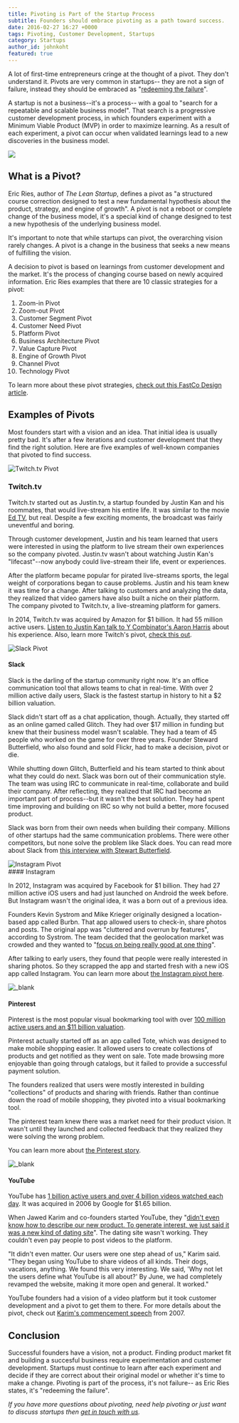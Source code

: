 ```yaml
---
title: Pivoting is Part of the Startup Process
subtitle: Founders should embrace pivoting as a path toward success.
date: 2016-02-27 16:27 +0000
tags: Pivoting, Customer Development, Startups
category: Startups
author_id: johnkoht
featured: true
---
```


A lot of first-time entrepreneurs cringe at the thought of a pivot. They don't understand it. Pivots are very common in startups-- they are not a sign of failure, instead they should be embraced as "[redeeming the failure][ries-pivot]".

A startup is not a business--it's a process-- with a goal to "search for a repeatable and scalable business model". That search is a progressive customer development process, in which founders experiment with a Minimum Viable Product (MVP) in order to maximize learning. As a result of each experiment, a pivot can occur when validated learnings lead to a new discoveries in the business model.

![](https://newentrepreneurship.files.wordpress.com/2012/11/build-measure-learn.png)

## What is a Pivot?

Eric Ries, author of _The Lean Startup_, defines a pivot as "a structured course correction designed to test a new fundamental hypothesis about the product, strategy, and engine of growth". A pivot is not a reboot or complete change of the business model, it's a special kind of change designed to test a new hypothesis of the underlying business model. 

It's important to note that while startups can pivot, the overarching vision rarely changes. A pivot is a change in the business that seeks a new means of fulfilling the vision.

A decision to pivot is based on learnings from customer development and the market. It's the process of changing course based on newly acquired information. Eric Ries examples that there are 10 classic strategies for a pivot:

1. Zoom-in Pivot
2. Zoom-out Pivot
3. Customer Segment Pivot
4. Customer Need Pivot
5. Platform Pivot
6. Business Architecture Pivot
7. Value Capture Pivot
8. Engine of Growth Pivot
9. Channel Pivot
10. Technology Pivot

To learn more about these pivot strategies, <a href="http://www.fastcodesign.com/1669814/eric-ries-10-classic-strategies-for-a-fast-user-focused-company-reboot" target="_blank">check out this FastCo Design article</a>. 


## Examples of Pivots

Most founders start with a vision and an idea. That initial idea is usually pretty bad. It's after a few iterations and customer development that they find the right solution. Here are five examples of well-known companies that pivoted to find success.

<div><img src="https://resizer.kohactive.com/1000/600/fill/https://i.ytimg.com/vi/xMuDVugJuow/maxresdefault.jpg" alt="Twitch.tv Pivot" /></div>

### Twitch.tv
Twitch.tv started out as Justin.tv, a startup founded by Justin Kan and his roommates, that would live-stream his entire life. It was similar to the movie [Ed TV][ed-tv], but real. Despite a few exciting moments, the broadcast was fairly uneventful and boring. 

Through customer development, Justin and his team learned that users were interested in using the platform to live stream their own experiences so the company pivoted. Justin.tv wasn't about watching Justin Kan's "lifecast"--now anybody could live-stream their life, event or experiences.

After the platform became popular for pirated live-streams sports, the legal weight of corporations began to cause problems. Justin and his team knew it was time for a change. After talking to customers and analyzing the data, they realized that video gamers have also built a niche on their platform. The company pivoted to Twitch.tv, a live-streaming platform for gamers. 

In 2014, Twitch.tv was acquired by Amazon for $1 billion. It had 55 million active users. [Listen to Justin Kan talk to Y Combinator's Aaron Harris][twitch-podcast] about  his experience. Also, learn more Twitch's pivot, [check this out][twitch-fastcompany].

<div><img src="https://resizer.kohactive.com/1000/600/fill/https://s3.amazonaws.com/mediocre-production/uploads/image/filename/46/slack.jpg" alt="Slack Pivot" /></div>

#### Slack

Slack is the darling of the startup community right now. It's an office communication tool that allows teams to chat in real-time. With over 2 million active daily users, Slack is the fastest startup in history to hit a $2 billion valuation.

Slack didn't start off as a chat application, though. Actually, they started off as an online gamed called Glitch. They had over $17 million in funding but knew that their business model wasn't scalable. They had a team of 45 people who worked on the game for over three years. Founder Steward Butterfield, who also found and sold Flickr, had to make a decision, pivot or die. 

While shutting down Glitch, Butterfield and his team started to think about what they could do next. Slack was born out of their communication style. The team was using IRC to communicate in real-time, collaborate and build their company. After reflecting, they realized that IRC had become an important part of process--but it wasn't the best solution. They had spent time improving and building on IRC so why not build a better, more focused product. 

Slack was born from their own needs when building their company. Millions of other startups had the same communication problems. There were other competitors, but none solve the problem like Slack does. You can read more about Slack from [this interview with Stewart Butterfield][butterfield-interview].


<div><img src="https://s3.amazonaws.com/mediocre-production/uploads/image/filename/47/instagram.jpg" alt="Instagram Pivot" /></div>
#### Instagram 

In 2012, Instagram was acquired by Facebook for $1 billion. They had 27 million active iOS users and had just launched on Android the week before. But Instagram wasn't the original idea, it was a born out of a previous idea.

Founders Kevin Systrom and Mike Krieger originally designed a location-based app called Burbn. That app allowed users to check-in, share photos and posts. The original app was "cluttered and overrun by features", according to Systrom. The team decided that the geolocation market was crowded and they wanted to "[focus on being really good at one thing][instagram-quora]". 

After talking to early users, they found that people were really interested in sharing photos. So they scrapped the app and started fresh with a new iOS app called Instagram. You can learn more about [the Instagram pivot here][instagram-techcrunch].

<div><img src="https://s3.amazonaws.com/mediocre-production/uploads/image/filename/48/pinterest.jpg" alt="_blank" /></div>

#### Pinterest

Pinterest is the most popular visual bookmarking tool with over [100 million active users and an $11 billion valuation][pinterest-stats]. 

Pinterest actually started off as an app called Tote, which was designed to make mobile shopping easier. It allowed users to create collections of products and get notified as they went on sale. Tote made browsing more enjoyable than going through catalogs, but it failed to provide a successful payment solution. 

The founders realized that users were mostly interested in building "collections" of products and sharing with friends. Rather than continue down the road of mobile shopping, they pivoted into a visual bookmarking tool.

The pinterest team knew there was a market need for their product vision. It wasn't until they launched and collected feedback that they realized they were solving the wrong problem.

You can learn more about <a href="http://www.fastcompany.com/3001984/pinterest-pivot" target="_blank">the Pinterest story</a>.


<div><img src="https://s3.amazonaws.com/mediocre-production/uploads/image/filename/49/youtube.jpg" alt="_blank" /></div>

#### YouTube

YouTube has [1 billion active users and over 4 billion videos watched each day][youtube-stats]. It was acquired in 2006 by Google for $1.65 billion.

When Jawed Karim and co-founders started YouTube, they "[didn't even know how to describe our new product. To generate interest, we just said it was a new kind of dating site][youtube-motherboard]". The dating site wasn't working. They couldn't even pay people to post videos to the platform. 

"It didn't even matter. Our users were one step ahead of us," Karim said. "They began using YouTube to share videos of all kinds. Their dogs, vacations, anything. We found this very interesting. We said, 'Why not let the users define what YouTube is all about?' By June, we had completely revamped the website, making it more open and general. It worked." 

YouTube founders had a vision of a video platform but it took customer development and a pivot to get them to there. For more details about the pivot, check out [Karim's commencement speech][youtube-commencement] from 2007.

## Conclusion

Successful founders have a vision, not a product. Finding product market fit and building a succesful business require experimentation and customer development. Startups must continue to learn after each experiment and decide if they are correct about their original model or whether it's time to make a change. Pivoting is part of the process, it's not failure-- as Eric Ries states, it's "redeeming the failure".

_If you have more questions about pivoting, need help pivoting or just want to discuss startups then <a data-toggle="modal" data-planner-button="true" data-planner-source="blog-post-pivot-post" href="#modal-project-planner">get in touch with us</a>._

[ries-pivot]: https://www.youtube.com/watch?v=1hTI4z2ijc4
[ed-tv]: http://www.imdb.com/title/tt0131369/
[twitch-podcast]: https://soundcloud.com/akharris/startup-school-radio-ep-2-justin-kan-mathilde-collin
[twitch-fastcompany]: http://www.fastcompany.com/1839300/many-pivots-justintv-how-livecam-show-became-home-video-gaming-superstars
[butterfield-interview]: http://www.businessinsider.com/slack-ceo-stewart-butterfield-interview-2015-4
[instagram-quora]: https://www.quora.com/What-is-the-genesis-of-Instagram
[instagram-techcrunch]: http://techcrunch.com/2010/11/08/instagram-a-pivotal-pivot/
[pinterest-stats]: http://expandedramblings.com/index.php/pinterest-stats/
[youtube-stats]: http://expandedramblings.com/index.php/youtube-statistics/
[youtube-motherboard]: http://motherboard.vice.com/read/10-years-ago-today-youtube-launched-as-a-dating-website
[youtube-commencement]: https://www.youtube.com/watch?v=24yglUYbKXE